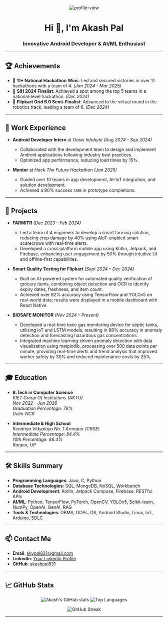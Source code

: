 <!-- Profile Views -->
<p align="center">
  <img src="https://komarev.com/ghpvc/?username=akashpal831&style=plastic" alt="profile-view" />
</p>

<h1 align="center">Hi 👋, I'm Akash Pal</h1>
<h3 align="center">Innovative Android Developer & AI/ML Enthusiast</h3>

---

## 🏆 Achievements

- 🥇 **11+ National Hackathon Wins**: Led and secured victories in over 11 hackathons with a team of 4. *(Jan 2024 - Mar 2025)*
- 🏅 **SIH 2024 Finalist**: Achieved a spot among the top 5 teams in a national-level hackathon. *(Dec 2024)*
- 🤖 **Flipkart Grid 6.0 Semi-Finalist**: Advanced to the virtual round in the robotics track, leading a team of 6. *(Dec 2024)*

---

## 💼 Work Experience

- **Android Developer Intern** at *Oasis Infobyte* *(Aug 2024 - Sep 2024)*
  - Collaborated with the development team to design and implement Android applications following industry best practices.
  - Optimized app performance, reducing load times by 15%.

- **Mentor** at *Hack The Future Hackathon* *(Jan 2025)*
  - Guided over 10 teams in app development, AI-IoT integration, and solution development.
  - Achieved a 90% success rate in prototype completions.

---

## 🚀 Projects

- **FARMITR** *(Dec 2023 – Feb 2024)*
  - Led a team of 4 engineers to develop a smart farming solution, reducing crop damage by 40% using AIoT-enabled smart scarecrows with real-time alerts.
  - Developed a cross-platform mobile app using Kotlin, Jetpack, and Firebase, enhancing user engagement by 50% through intuitive UI and offline-first capabilities.

- **Smart Quality Testing for Flipkart** *(Sept 2024 – Dec 2024)*
  - Built an AI-powered system for automated quality verification of grocery items, combining object detection and OCR to identify expiry dates, freshness, and item count.
  - Achieved over 92% accuracy using TensorFlow and YOLOv5 on real-world data; results were displayed in a mobile dashboard with React Native.

- **BIOSAFE MONITOR** *(Nov 2024 – Present)*
  - Developed a real-time toxic gas monitoring device for septic tanks, utilizing IoT and LSTM models, resulting in 98% accuracy in anomaly detection and forecasting hazardous gas concentrations.
  - Integrated machine learning-driven anomaly detection with data visualization using matplotlib, processing over 500 data points per minute, providing real-time alerts and trend analysis that improved worker safety by 30% and reduced maintenance costs by 25%.

---

## 🎓 Education

- **B.Tech in Computer Science**  
  *KIET Group Of Institutions (AKTU)*  
  *Nov 2022 - Jun 2026*  
  *Graduation Percentage: 78%*  
  *Delhi-NCR*

- **Intermediate & High School**  
  *Kendriya Vidyalaya No. 1 Armapur (CBSE)*  
  *Intermediate Percentage: 84.4%*  
  *10th Percentage: 88.4%*  
  *Kanpur, UP*

---

## 🛠️ Skills Summary

- **Programming Languages**: Java, C, Python
- **Database Technologies**: SQL, MongoDB, NoSQL, Workbench
- **Android Development**: Kotlin, Jetpack Compose, Firebase, RESTful APIs
- **AI/ML**: Python, TensorFlow, PyTorch, OpenCV, YOLOv5, Scikit-learn, NumPy, OpenAI, GenAI, RAG
- **Tools & Technologies**: DBMS, OOPs, OS, Android Studio, Linux, IoT, Arduino, SDLC

---

## 📫 Contact Me

- **Email**: [skypal831@gmail.com](mailto:skypal831@gmail.com)
- **LinkedIn**: [Your LinkedIn Profile]([https://www.linkedin.com/in/yourprofile](https://www.linkedin.com/in/akash-pal-480088257/))
- **GitHub**: [akashpal831]((https://github.com/akash05pal))

---

## 📈 GitHub Stats

<p align="center">
  <img src="https://github-readme-stats.vercel.app/api?username=akashpal831&show_icons=true&theme=github_dark" alt="Akash's GitHub stats" />
  <img src="https://github-readme-stats.vercel.app/api/top-langs/?username=akashpal831&layout=compact&theme=github_dark" alt="Top Languages" />
</p>

<p align="center">
  <img src="https://github-readme-streak-stats.herokuapp.com/?user=akashpal831&theme=github_dark" alt="GitHub Streak" />
</p>

---

